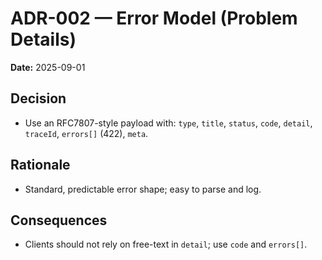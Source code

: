 # ADR-002 — Error Model (Problem Details)
**Date:** 2025-09-01  

## Decision
- Use an RFC7807-style payload with: `type`, `title`, `status`, `code`, `detail`, `traceId`, `errors[]` (422), `meta`.

## Rationale
- Standard, predictable error shape; easy to parse and log.

## Consequences
- Clients should not rely on free-text in `detail`; use `code` and `errors[]`.